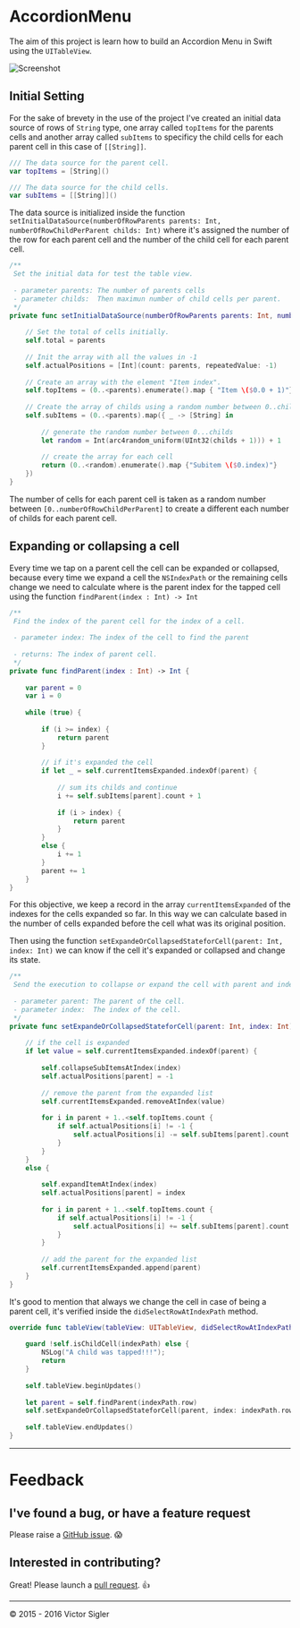 # AccordionMenu
The aim of this project is learn how to build an Accordion Menu in Swift using the `UITableView`.

![Screenshot](https://github.com/Vkt0r/AccordionMenu/blob/master/ezgif.com-gif-maker.gif)

## Initial Setting

For the sake of brevety in the use of the project I've created an initial data source of rows of `String` type, one array called `topItems` for the parents cells and another array called `subItems` to specificy the child cells for each parent cell in this case of `[[String]]`.

```swift
/// The data source for the parent cell.
var topItems = [String]()

/// The data source for the child cells.
var subItems = [[String]]()
```
    
The data source is initialized inside the function `setInitialDataSource(numberOfRowParents parents: Int, numberOfRowChildPerParent childs: Int)` where it's assigned the number of the row for each parent cell and the number of the child cell for each parent cell.

```swift
/**
 Set the initial data for test the table view.
 
 - parameter parents: The number of parents cells
 - parameter childs:  Then maximun number of child cells per parent.
 */
private func setInitialDataSource(numberOfRowParents parents: Int, numberOfRowChildPerParent childs: Int) {
    
    // Set the total of cells initially.
    self.total = parents
    
    // Init the array with all the values in -1
    self.actualPositions = [Int](count: parents, repeatedValue: -1)
    
    // Create an array with the element "Item index".
    self.topItems = (0..<parents).enumerate().map { "Item \($0.0 + 1)"}
    
    // Create the array of childs using a random number between 0..childs+1 for each parent.
    self.subItems = (0..<parents).map({ _ -> [String] in
        
        // generate the random number between 0...childs
        let random = Int(arc4random_uniform(UInt32(childs + 1))) + 1
        
        // create the array for each cell
        return (0..<random).enumerate().map {"Subitem \($0.index)"}
    })
}
```

The number of cells for each parent cell is taken as a random number between `[0..numberOfRowChildPerParent]` to create a different  each number of childs for each parent cell.

## Expanding or collapsing a cell

Every time we tap on a parent cell the cell can be expanded or collapsed, because every time we expand a cell the `NSIndexPath` or the remaining cells change we need to calculate where is the parent index for the tapped cell using the function `findParent(index : Int) -> Int`

```swift
/**
 Find the index of the parent cell for the index of a cell.
 
 - parameter index: The index of the cell to find the parent
 
 - returns: The index of parent cell.
 */
private func findParent(index : Int) -> Int {
    
    var parent = 0
    var i = 0
    
    while (true) {
        
        if (i >= index) {
            return parent
        }
        
        // if it's expanded the cell
        if let _ = self.currentItemsExpanded.indexOf(parent) {
            
            // sum its childs and continue
            i += self.subItems[parent].count + 1
            
            if (i > index) {
                return parent
            }
        }
        else {
            i += 1
        }
        parent += 1
    }
}
```

For this objective, we keep a record in the array `currentItemsExpanded` of the indexes for the cells expanded so far. In this way we can calculate based in the number of cells expanded before the cell what was its original position. 

Then using the function `setExpandeOrCollapsedStateforCell(parent: Int, index: Int)` we can know if the cell it's expanded or collapsed and change its state. 

```swift
/**
 Send the execution to collapse or expand the cell with parent and index specified.
 
 - parameter parent: The parent of the cell.
 - parameter index:  The index of the cell.
 */
private func setExpandeOrCollapsedStateforCell(parent: Int, index: Int) {
    
    // if the cell is expanded
    if let value = self.currentItemsExpanded.indexOf(parent) {
        
        self.collapseSubItemsAtIndex(index)
        self.actualPositions[parent] = -1
        
        // remove the parent from the expanded list
        self.currentItemsExpanded.removeAtIndex(value)
        
        for i in parent + 1..<self.topItems.count {
            if self.actualPositions[i] != -1 {
                self.actualPositions[i] -= self.subItems[parent].count
            }
        }
    }
    else {
        
        self.expandItemAtIndex(index)
        self.actualPositions[parent] = index
        
        for i in parent + 1..<self.topItems.count {
            if self.actualPositions[i] != -1 {
                self.actualPositions[i] += self.subItems[parent].count
            }
        }
        
        // add the parent for the expanded list
        self.currentItemsExpanded.append(parent)
    }
}
```

It's good to mention that always we change the cell in case of being a parent cell, it's verified inside the `didSelectRowAtIndexPath` method. 

```swift
override func tableView(tableView: UITableView, didSelectRowAtIndexPath indexPath: NSIndexPath) {
        
    guard !self.isChildCell(indexPath) else {
        NSLog("A child was tapped!!!");
        return
    }
    
    self.tableView.beginUpdates()
    
    let parent = self.findParent(indexPath.row)
    self.setExpandeOrCollapsedStateforCell(parent, index: indexPath.row)
    
    self.tableView.endUpdates()
}
```
---
# Feedback

## I've found a bug, or have a feature request

Please raise a [GitHub issue](https://github.com/Vkt0r/AccordionMenu/issues). 😱

## Interested in contributing?

Great! Please launch a [pull request](https://github.com/Vkt0r/AccordionMenu/pulls). 👍

---------------------------------------
© 2015 - 2016 Victor Sigler

 
